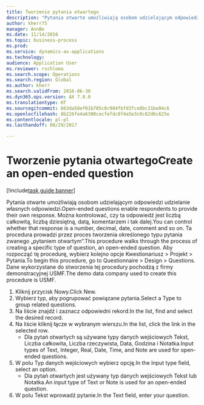 ```yaml
--- 
title: Tworzenie pytania otwartego
description: "Pytania otwarte umożliwiają osobom udzielającym odpowiedzi udzielanie własnych odpowiedzi."
author: kherr75
manager: AnnBe
ms.date: 11/14/2016
ms.topic: business-process
ms.prod: 
ms.service: dynamics-ax-applications
ms.technology: 
audience: Application User
ms.reviewer: rschloma
ms.search.scope: Operations
ms.search.region: Global
ms.author: kherr
ms.search.validFrom: 2016-06-30
ms.dyn365.ops.version: AX 7.0.0
ms.translationtype: HT
ms.sourcegitcommit: 663da58ef01b705c0c984fbfd3fce8bc31be04c6
ms.openlocfilehash: 8b226fe4a6300cecfefdc8f4a5e3c0c82d6c625e
ms.contentlocale: pl-pl
ms.lasthandoff: 08/29/2017

---
```

# <a name="create-an-open-ended-question"></a><span data-ttu-id="57ebb-103">Tworzenie pytania otwartego</span><span class="sxs-lookup"><span data-stu-id="57ebb-103">Create an open-ended question</span></span>

[!include[task guide banner](../../includes/task-guide-banner.md)]

<span data-ttu-id="57ebb-104">Pytania otwarte umożliwiają osobom udzielającym odpowiedzi udzielanie własnych odpowiedzi.</span><span class="sxs-lookup"><span data-stu-id="57ebb-104">Open-ended questions enable respondents to provide their own response.</span></span> <span data-ttu-id="57ebb-105">Można kontrolować, czy ta odpowiedź jest liczbą całkowitą, liczbą dziesiętną, datą, komentarzem i tak dalej.</span><span class="sxs-lookup"><span data-stu-id="57ebb-105">You can control whether that response is a number, decimal, date, comment and so on.</span></span> <span data-ttu-id="57ebb-106">Ta procedura prowadzi przez proces tworzenia określonego typu pytania zwanego „pytaniem otwartym”.</span><span class="sxs-lookup"><span data-stu-id="57ebb-106">This procedure walks through the process of creating a specific type of question, an open-ended question.</span></span> <span data-ttu-id="57ebb-107">Aby rozpocząć tę procedurę, wybierz kolejno opcje Kwestionariusz > Projekt > Pytania.</span><span class="sxs-lookup"><span data-stu-id="57ebb-107">To begin this procedure, go to Questionnaire > Design > Questions.</span></span> <span data-ttu-id="57ebb-108">Dane wykorzystane do stworzenia tej procedury pochodzą z firmy demonstracyjnej USMF.</span><span class="sxs-lookup"><span data-stu-id="57ebb-108">The demo data company used to create this procedure is USMF.</span></span>

1. <span data-ttu-id="57ebb-109">Kliknij przycisk Nowy.</span><span class="sxs-lookup"><span data-stu-id="57ebb-109">Click New.</span></span>
2. <span data-ttu-id="57ebb-110">Wybierz typ, aby pogrupować powiązane pytania.</span><span class="sxs-lookup"><span data-stu-id="57ebb-110">Select a Type to group related questions.</span></span>
3. <span data-ttu-id="57ebb-111">Na liście znajdź i zaznacz odpowiedni rekord.</span><span class="sxs-lookup"><span data-stu-id="57ebb-111">In the list, find and select the desired record.</span></span>
4. <span data-ttu-id="57ebb-112">Na liście kliknij łącze w wybranym wierszu.</span><span class="sxs-lookup"><span data-stu-id="57ebb-112">In the list, click the link in the selected row.</span></span>
    * <span data-ttu-id="57ebb-113">Dla pytań otwartych są używane typy danych wejściowych Tekst, Liczba całkowita, Liczba rzeczywista, Data, Godzina i Notatka.</span><span class="sxs-lookup"><span data-stu-id="57ebb-113">Input types of Text, Integer, Real, Date, Time, and Note are used for open-ended questions.</span></span>  
5. <span data-ttu-id="57ebb-114">W polu Typ danych wejściowych wybierz opcję.</span><span class="sxs-lookup"><span data-stu-id="57ebb-114">In the Input type field, select an option.</span></span>
    * <span data-ttu-id="57ebb-115">Dla pytań otwartych jest używany typ danych wejściowych Tekst lub Notatka.</span><span class="sxs-lookup"><span data-stu-id="57ebb-115">An input type of Text or Note is used for an open-ended question.</span></span>  
6. <span data-ttu-id="57ebb-116">W polu Tekst wprowadź pytanie.</span><span class="sxs-lookup"><span data-stu-id="57ebb-116">In the Text field, enter your question.</span></span>


